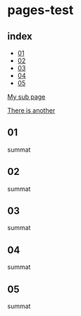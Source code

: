 # pages-test 

## index
- [01](#01)
- [02](#02)
- [03](#03)
- [04](#04)
- [05](#05)

[My sub page](/my-subfolder/summat.md)

[There is another](/my-subfolder/summat-2.md)

## 01
summat

## 02
summat

## 03
summat

## 04
summat

## 05
summat
